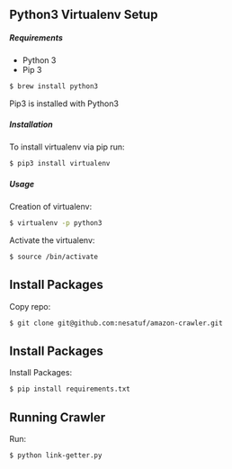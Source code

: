 ## Python3 Virtualenv Setup

##### Requirements
* Python 3
* Pip 3

```bash
$ brew install python3
```

Pip3 is installed with Python3

##### Installation
To install virtualenv via pip run:
```bash
$ pip3 install virtualenv
```

##### Usage
Creation of virtualenv:
```bash
$ virtualenv -p python3 
```

Activate the virtualenv:
```bash
$ source /bin/activate
```

## Install Packages
Copy repo:
```bash
$ git clone git@github.com:nesatuf/amazon-crawler.git
```

## Install Packages

Install Packages:
```bash
$ pip install requirements.txt
```

## Running Crawler

Run:
```bash
$ python link-getter.py
```


